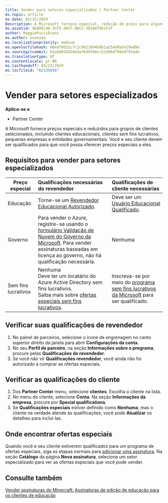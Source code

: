```yaml
---
title: Vender para setores especializados | Partner Center
ms.topic: article
ms.date: 03/15/2019
Description: A Microsoft fornece especial, redução de preço para alguns grupos de clientes, incluindo clientes de educação, os clientes sem fins lucrativos e usuários do governo.
ms.assetid: 4E085C48-3CF5-49CF-9DCC-3D18A7051F1F
author: MaggiePucciEvans
ms.author: evansma
ms.localizationpriority: medium
ms.openlocfilehash: 66edfdd31c7c2c9821894b9b1a254d9a5e29ed8e
ms.sourcegitcommit: b1ab80345b4e4af649fb8cc51d96d798e0791ade
ms.translationtype: HT
ms.contentlocale: pt-BR
ms.lasthandoff: 04/23/2019
ms.locfileid: "62135656"
---
```

# <a name="sell-to-specialized-industries"></a>Vender para setores especializados

**Aplica-se a**

-  Partner Center

A Microsoft fornece preços especiais e reduzidos para grupos de clientes selecionados, incluindo clientes educacionais, clientes sem fins lucrativos, pequenas empresas e entidades governamentais. Você e seu cliente devem ser qualificados para que você possa oferecer preços especiais a eles. 

## <a name="requirements-to-sell-to-specialized-industries"></a>Requisitos para vender para setores especializados

|**Preço especial**   |**Qualificações necessárias do revendedor**   |**Qualificações de cliente necessárias**   |
|----------------------------|:---------------------------------|:------------------------------------------|
|Educação   |Torne-se um [Revendedor Educacional Autorizado](https://www.mepn.com).   | Deve ser um [Usuário Educacional Qualificado](https://www.microsoftvolumelicensing.com/DocumentSearch.aspx?Mode=3&DocumentTypeId=7).   |
|Governo   |Para vender o Azure, registre-se usando o [formulário Validação de Nuvem do Governo da Microsoft](https://azuregov.microsoft.com/csp). Para vender assinaturas baseadas em licença ao governo, não há qualificação necessária.|   Nenhuma|
|Sem fins lucrativos  |Nenhuma<br>Deve ter um locatário do Azure Active Directory sem fins lucrativos.<br>Saiba mais sobre [ofertas especiais sem fins lucrativos](https://assetsprod.microsoft.com/mpn/en-us/nonprofit-skus-in-csp-faq.pdf).   |Inscreva-se por meio do [programa sem fins lucrativos da Microsoft](https://nonprofit.microsoft.com/#/register) para ser qualificado.   |


## <a name="check-your-reseller-qualifications"></a>Verificar suas qualificações de revendedor

1.  No painel de parceiros, selecione o ícone de engrenagem no canto superior direito da janela para abrir **Configurações da conta**.
2.  No seu **Perfil de parceiro**, na seção **Informações sobre o programa**, procure pelas **Qualificações do revendedor**.
3.  Se você não vir **Qualificações revendedor**, você ainda não foi autorizado a comprar as ofertas especiais.

## <a name="check-the-customer-qualifications"></a>Verificar as qualificações do cliente

1.  Dos **Partner Center** menu, selecione **clientes**. Escolha o cliente na lista.
2.  No menu do cliente, selecione **Conta**. Na seção **Informações da empresa**, procure por **Special qualifications**.
3.  Se **Qualificações especiais** estiver definido como **Nenhuma**, mas o cliente na verdade atende às qualificações, você pode **Atualizar** os detalhes para incluí-las.

## <a name="where-to-find-special-offers"></a>Onde encontrar ofertas especiais

Quando você e seu cliente estiverem qualificados para um programa de ofertas especiais, siga as etapas normais para [adicionar uma assinatura](create-a-new-subscription.md). Na seção **Catálogo** da página **Nova assinatura**, selecione um setor especializado para ver as ofertas especiais que você pode vender.

## <a name="see-also"></a>Consulte também

[Vender assinaturas do Minecraft: Assinaturas de edição de educação para os clientes de educação](minecraft-subscriptions.md)


 

 

 



